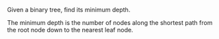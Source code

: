 Given a binary tree, find its minimum depth.

The minimum depth is the number of nodes along the shortest path from the root node down to the nearest leaf node.